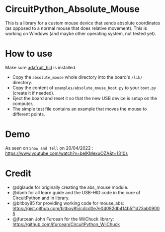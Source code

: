 # CircuitPython_Absolute_Mouse

This is a library for a custom mouse device that sends absolute coordinates (as opposed to a normal mouse that does relative movement).
This is working on Windows (and maybe other operating system, not tested yet).

# How to use

Make sure [adafruit_hid](https://github.com/adafruit/Adafruit_CircuitPython_HID) is installed.

- Copy the `absolute_mouse` whole directory into the board's `/lib/` directory.
- Copy the content of `examples/absolute_mouse_boot.py` to your `boot.py` (create it if needed).
- Eject the board and reset it so that the new USB device is setup on the computer.
- The simple test file contains an example that moves the mouse to different points.

# Demo

As seen on `Show and Tell` on 20/04/2022 : https://www.youtube.com/watch?v=belKMexuOZA&t=1310s

# Credit

* @dglaude for originally creating the abs_mouse module.
* @danh for all learn guide and the USB-HID code in the core of CircuitPython and in library.
* @bitboy85 for providing working code for mouse_abs: https://gist.github.com/bitboy85/cdcd0e7e04082db414b5f1d23ab09005
* @jfurcean John Furcean for the WiiChuck library: https://github.com/jfurcean/CircuitPython_WiiChuck

